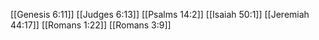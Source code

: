 [[Genesis 6:11]]
[[Judges 6:13]]
[[Psalms 14:2]]
[[Isaiah 50:1]]
[[Jeremiah 44:17]]
[[Romans 1:22]]
[[Romans 3:9]]
